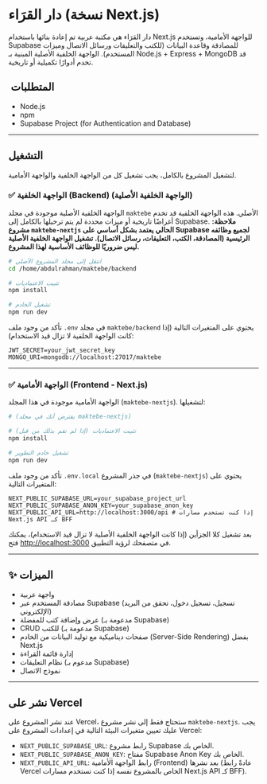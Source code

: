 # دار القرَاء (نسخة Next.js)

دار القرَاء هي مكتبة عربية تم إعادة بنائها باستخدام Next.js للواجهة الأمامية، وتستخدم Supabase للمصادقة وقاعدة البيانات (للكتب والتعليقات ورسائل الاتصال وميزات المستخدم). الواجهة الخلفية الأصلية المبنية بـ Node.js + Express + MongoDB قد تخدم أدوارًا تكميلية أو تاريخية.

## ️ المتطلبات
- Node.js
- npm
- Supabase Project (for Authentication and Database)

---

## التشغيل

لتشغيل المشروع بالكامل، يجب تشغيل كل من الواجهة الخلفية والواجهة الأمامية.

### ✅ الواجهة الخلفية (Backend) (الواجهة الخلفية الأصلية)

الواجهة الخلفية الأصلية موجودة في مجلد `maktebe` الأصلي. هذه الواجهة الخلفية قد تخدم أغراضًا تاريخية أو ميزات محددة لم يتم ترحيلها بالكامل إلى Supabase. **ملاحظة: مشروع `maktebe-nextjs` الحالي يعتمد بشكل أساسي على Supabase لجميع وظائفه الرئيسية (المصادقة، الكتب، التعليقات، رسائل الاتصال). تشغيل الواجهة الخلفية الأصلية ليس ضروريًا للوظائف الأساسية لهذا المشروع.**

```bash
# انتقل إلى مجلد المشروع الأصلي
cd /home/abdulrahman/maktebe/backend

# تثبيت الاعتماديات
npm install

# تشغيل الخادم
npm run dev
```

تأكد من وجود ملف `.env` في مجلد `maktebe/backend` يحتوي على المتغيرات التالية (إذا كانت الواجهة الخلفية لا تزال قيد الاستخدام):
```
JWT_SECRET=your_jwt_secret_key
MONGO_URI=mongodb://localhost:27017/maktebe
```

---

### ✅ الواجهة الأمامية (Frontend - Next.js)

الواجهة الأمامية موجودة في هذا المجلد (`maktebe-nextjs`). لتشغيلها:

```bash
# (يفترض أنك في مجلد maktebe-nextjs)

# تثبيت الاعتماديات (إذا لم تقم بذلك من قبل)
npm install

# تشغيل خادم التطوير
npm run dev
```

تأكد من وجود ملف `.env.local` في جذر المشروع (`maktebe-nextjs`) يحتوي على المتغيرات التالية:

```
NEXT_PUBLIC_SUPABASE_URL=your_supabase_project_url
NEXT_PUBLIC_SUPABASE_ANON_KEY=your_supabase_anon_key
NEXT_PUBLIC_API_URL=http://localhost:3000/api # إذا كنت تستخدم مسارات Next.js API كـ BFF
```

بعد تشغيل كلا الجزأين (إذا كانت الواجهة الخلفية الأصلية لا تزال قيد الاستخدام)، يمكنك فتح [http://localhost:3000](http://localhost:3000) في متصفحك لرؤية التطبيق.

---

## ✨ الميزات

* واجهة عربية
* مصادقة المستخدم عبر Supabase (تسجيل، تسجيل دخول، تحقق من البريد الإلكتروني)
* عرض وإضافة كتب للمفضلة (مدعومة بـ Supabase)
* CRUD للكتب (مدعومة بـ Supabase)
* صفحات ديناميكية مع توليد البيانات من الخادم (Server-Side Rendering) بفضل Next.js
* إدارة قائمة القراءة
* نظام التعليقات (مدعوم بـ Supabase)
* نموذج الاتصال

---

## نشر على Vercel

عند نشر المشروع على Vercel، ستحتاج فقط إلى نشر مشروع `maktebe-nextjs`. يجب عليك تعيين متغيرات البيئة التالية في إعدادات المشروع على Vercel:

- `NEXT_PUBLIC_SUPABASE_URL`: رابط مشروع Supabase الخاص بك.
- `NEXT_PUBLIC_SUPABASE_ANON_KEY`: مفتاح Supabase Anon Key الخاص بك.
- `NEXT_PUBLIC_API_URL`: رابط الواجهة الأمامية (Frontend) بعد نشرها (عادةً رابط Vercel الخاص بالمشروع نفسه إذا كنت تستخدم مسارات Next.js API كـ BFF).
